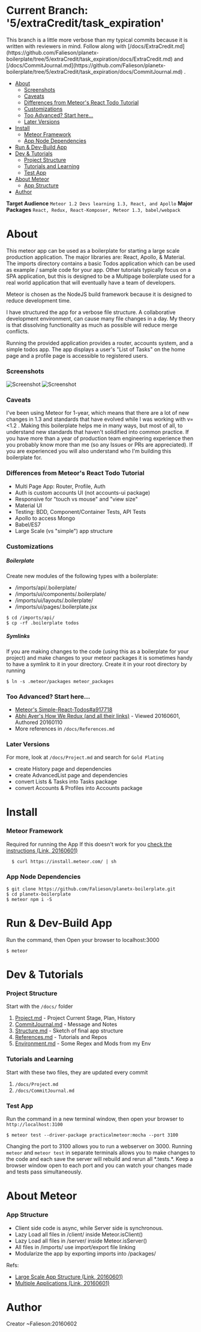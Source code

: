 <h1><strong>Current Branch: '5/extraCredit/task_expiration'</strong></h1>
This branch is a little more verbose than my typical commits because it is written with reviewers in mind. Follow along with [/docs/ExtraCredit.md](https://github.com/Falieson/planetx-boilerplate/tree/5/extraCredit/task_expiration/docs/ExtraCredit.md) and [/docs/CommitJournal.md](https://github.com/Falieson/planetx-boilerplate/tree/5/extraCredit/task_expiration/docs/CommitJournal.md) .

<!-- TOC depthFrom:1 depthTo:3 withLinks:1 updateOnSave:0 orderedList:0 -->

- [About](#about)
  - [Screenshots](#screenshots)
  - [Caveats](#caveats)
  - [Differences from Meteor's React Todo Tutorial](#differences-from-meteors-react-todo-tutorial)
  - [Customizations](#customizations)
  - [Too Advanced? Start here...](#too-advanced-start-here)
  - [Later Versions](#later-versions)
- [Install](#install)
  - [Meteor Framework](#meteor-framework)
  - [App Node Dependencies](#app-node-dependencies)
- [Run & Dev-Build App](#run-dev-build-app)
- [Dev & Tutorials](#dev-tutorials)
  - [Project Structure](#project-structure)
  - [Tutorials and Learning](#tutorials-and-learning)
  - [Test App](#test-app)
- [About Meteor](#about-meteor)
  - [App Structure](#app-structure)
- [Author](#author)

<!-- /TOC -->

**Target Audience**
`Meteor 1.2 Devs learning 1.3, React, and Apollo`
**Major Packages**
`React, Redux, React-Komposer, Meteor 1.3, babel/webpack`

# About
This meteor app can be used as a boilerplate for starting a large scale production application. The major libraries are: React, Apollo, & Material. The imports directory contains a basic Todos application which can be used as example / sample code for your app. Other tutorials typically focus on a SPA application, but this is designed to be a Multipage boilerplate used for a real world application that will eventually have a team of developers.

Meteor is chosen as the NodeJS build framework because it is designed to reduce development time.

I have structured the app for a verbose file structure. A collaborative development environment, can cause many file changes in a day. My theory is that dissolving functionality as much as possible will reduce merge conflicts.

Running the provided application provides a router, accounts system, and a simple todos app. The app displays a user's "List of Tasks" on the home page and a profile page is accessible to registered users.

### Screenshots
![Screenshot](docs/images/planetx_branch-5-B_taskList-toggle-showCompleted.png)
![Screenshot](docs/images/planetx_branch-5-B_task-goal-menu.png)

### Caveats
I've been using Meteor for 1-year, which means that there are a lot of new changes in 1.3 and standards that have evolved while I was working with v=<1.2 . Making this boilerplate helps me in many ways, but most of all, to understand new standards that haven't solidified into common practice. If you have more than a year of production team engineering experience then you probably know more than me (so any Issues or PRs are appreciated). If you are experienced you will also understand who I'm building this boilerplate for.

### Differences from Meteor's React Todo Tutorial
* Multi Page App: Router, Profile, Auth
* Auth is custom accounts UI (not accounts-ui package)
* Responsive for "touch vs mouse" and "view size"
* Material UI
* Testing: BDD, Component/Container Tests, API Tests
* Apollo to access Mongo
* Babel/ES7
* Large Scale (vs "simple") app structure

### Customizations
##### Boilerplate
Create new modules of the following types with a boilerplate:
  * /imports/api/.boilerplate/
  * /imports/ui/components/.boilerplate/
  * /imports/ui/layouts/.boilerplate/
  * /imports/ui/pages/.boilerplate.jsx

```
$ cd /imports/api/
$ cp -rf .boilerplate todos
```

##### Symlinks
If you are making changes to the code (using this as a boilerplate for your project) and make changes to your meteor packages it is sometimes handy to have a symlink to it in your directory. Create it in your root directory by running
```
$ ln -s .meteor/packages meteor_packages
```

### Too Advanced? Start here...
*  [Meteor's Simple-React-Todos#a917718](https://github.com/meteor/simple-todos-react/tree/a91771830ad7e40b61bc93988e9c954e75d7a590)
*  [Abhi Ayer's How We Redux (and all their links)](https://medium.com/modern-user-interfaces/how-we-redux-part-1-introduction-18a24c3b7efe#.jylok6ems) - Viewed 20160601, Authored 20160110
*  More references in `/docs/References.md`

### Later Versions
For more, look at `/docs/Project.md` and search for `Gold Plating`

*  create History page and dependencies
*  create AdvancedList page and dependencies
*  convert Lists & Tasks into Tasks package
*  convert Accounts & Profiles into Accounts package

# Install
### Meteor Framework
Required for running the App
If this doesn't work for you [check the instructions (Link, 20160601)](https://www.meteor.com/install)
```
  $ curl https://install.meteor.com/ | sh
```


### App Node Dependencies
```
$ git clone https://github.com/Falieson/planetx-boilerplate.git
$ cd planetx-boilerplate
$ meteor npm i -S
```

# Run & Dev-Build App
Run the command, then Open your browser to localhost:3000
```
$ meteor
```

# Dev & Tutorials
### Project Structure
Start with the `/docs/` folder

1. [Project.md](https://github.com/Falieson/planetx-boilerplate/tree/5/extraCredit/task_expiration/docs/Project.md)       - Project Current Stage, Plan, History
1. [CommitJournal.md](https://github.com/Falieson/planetx-boilerplate/tree/5/extraCredit/task_expiration/docs/CommitJournal.md) - Message and Notes
1. [Structure.md](https://github.com/Falieson/planetx-boilerplate/tree/5/extraCredit/task_expiration/docs/Structure.md)     - Sketch of final app structure
1. [References.md](https://github.com/Falieson/planetx-boilerplate/tree/5/extraCredit/task_expiration/docs/References.md)    - Tutorials and Repos
1. [Environment.md](https://github.com/Falieson/planetx-boilerplate/tree/5/extraCredit/task_expiration/docs/Environment.md)   - Some Regex and Mods from my Env

### Tutorials and Learning
Start with these two files, they are updated every commit

1. `/docs/Project.md`
1. `/docs/CommitJournal.md`


### Test App
Run the command in a new terminal window, then open your browser to `http://localhost:3100`
```
$ meteor test --driver-package practicalmeteor:mocha --port 3100
```
Changing the port to 3100 allows you to run a webserver on 3000. Running `meteor` and `meteor test` in separate terminals allows you to make changes to the code and each save the server will rebuild and rerun all \*.tests.\*. Keep a browser window open to each port and you can watch your changes made and tests pass simultaneously.

# About Meteor
### App Structure
* Client side code is async, while Server side is synchronous.
* Lazy Load all files in /client/ inside Meteor.isClient()
* Lazy Load all files in /server/ inside Meteor.isServer()
* All files in /imports/ use import/export file linking
* Modularize the app by exporting imports into /packages/

Refs:
* [Large Scale App Structure (Link, 20160601)](http://guide.meteor.com/structure.html)
* [Multiple Applications (Link, 20160601)](http://guide.meteor.com/structure.html#splitting-your-app)

# Author
Creator ~Falieson:20160602
